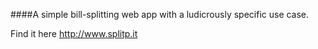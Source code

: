####A simple bill-splitting web app with a ludicrously specific use case.

Find it here <http://www.splitp.it>
